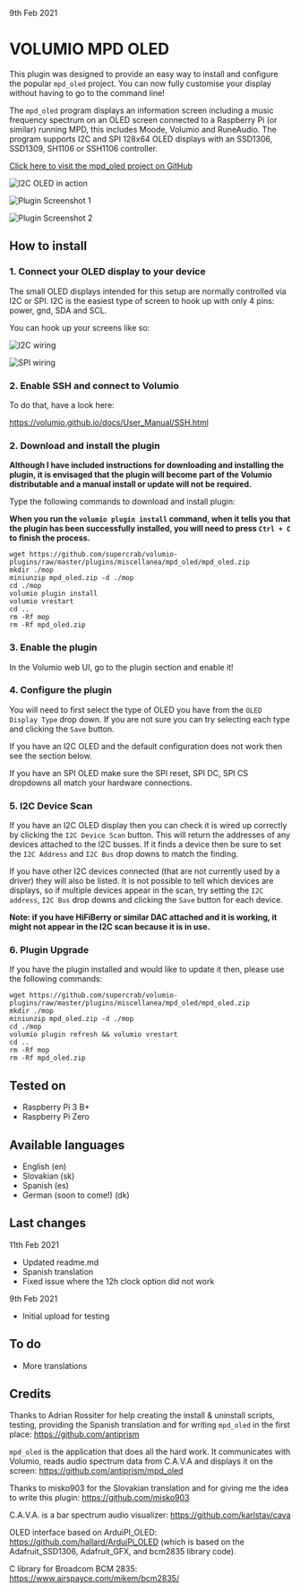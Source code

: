 9th Feb 2021
#	VOLUMIO MPD OLED

This plugin was designed to provide an easy way to install and configure the popular `mpd_oled` project.  You can now fully customise your display without having to go to the command line!

The `mpd_oled` program displays an information screen including a music frequency spectrum on an OLED screen connected to a Raspberry Pi (or similar) running MPD, this includes Moode, Volumio and RuneAudio. The program supports I2C and SPI 128x64 OLED displays with an SSD1306, SSD1309, SH1106 or SSH1106 controller. 

[Click here to visit the mpd_oled project on GitHub](https://github.com/antiprism/mpd_oled)

![I2C OLED in action](oled.jpg?raw=true "I2C OLED in action")

![Plugin Screenshot 1](mpd_oled_plugin1.png?raw=true "Plugin Screenshot 1")

![Plugin Screenshot 2](mpd_oled_plugin2.png?raw=true "Plugin Screenshot 2")

## How to install

### 1. Connect your OLED display to your device

The small OLED displays intended for this setup are normally controlled via I2C or SPI.  I2C is the easiest type of screen to hook up with only 4 pins: power, gnd, SDA and SCL.

You can hook up your screens like so:

![I2C wiring](https://github.com/antiprism/mpd_oled/blob/master/wiring_i2c.png?raw=true)

![SPI wiring](https://github.com/antiprism/mpd_oled/blob/master/wiring_spi.png?raw=true)


### 2. Enable SSH and connect to Volumio

To do that, have a look here:

https://volumio.github.io/docs/User_Manual/SSH.html


### 2. Download and install the plugin

**Although I have included instructions for downloading and installing the plugin, it is envisaged that the plugin will become part of the Volumio distributable and a manual install or update will not be required.**

Type the following commands to download and install plugin:  

**When you run the `volumio plugin install` command,  when it tells you that the plugin has been successfully installed, you will need to press `Ctrl + C` to finish the process.**

```
wget https://github.com/supercrab/volumio-plugins/raw/master/plugins/miscellanea/mpd_oled/mpd_oled.zip
mkdir ./mop
miniunzip mpd_oled.zip -d ./mop
cd ./mop
volumio plugin install
volumio vrestart
cd ..
rm -Rf mop
rm -Rf mpd_oled.zip
```

### 3. Enable the plugin

In the Volumio web UI, go to the plugin section and enable it!


### 4. Configure the plugin

You will need to first select the type of OLED you have from the `OLED Display Type` drop down.  If you are not sure you can try selecting each type and clicking the `Save` button.

If you have an I2C OLED and the default configuration does not work then see the section below.

If you have an SPI OLED make sure the SPI reset, SPI DC, SPI CS dropdowns all match your hardware connections.

### 5. I2C Device Scan

If you have an I2C OLED display then you can check it is wired up correctly by clicking the `I2C Device Scan` button.  This will return the addresses of any devices attached to the I2C busses.  If it finds a device then be sure to set the `I2C Address` and `I2C Bus` drop downs to match the finding.  

If you have other I2C devices connected (that are not currently used by a driver) they will also be listed.  It is not possible to tell which devices are displays, so if multiple devices appear in the scan, try setting the `I2C address`, `I2C Bus` drop downs and clicking the `Save` button for each device. 

**Note: if you have HiFiBerry or similar DAC attached and it is working, it might not appear in the I2C scan because it is in use.**

### 6. Plugin Upgrade

If you have the plugin installed and would like to update it then, please use the following commands:  

```
wget https://github.com/supercrab/volumio-plugins/raw/master/plugins/miscellanea/mpd_oled/mpd_oled.zip
mkdir ./mop
miniunzip mpd_oled.zip -d ./mop
cd ./mop
volumio plugin refresh && volumio vrestart
cd ..
rm -Rf mop
rm -Rf mpd_oled.zip
```

## Tested on

* Raspberry Pi 3 B+
* Raspberry Pi Zero 


## Available languages

* English (en)
* Slovakian (sk)
* Spanish (es)
* German (soon to come!) (dk)


## Last changes

11th Feb 2021

- Updated readme.md
- Spanish translation
- Fixed issue where the 12h clock option did not work

9th Feb 2021

- Initial upload for testing


## To do

- More translations


## Credits

Thanks to Adrian Rossiter for help creating the install & uninstall scripts, testing, providing the Spanish translation and for writing `mpd_oled` in the first place: <https://github.com/antiprism>  

`mpd_oled` is the application that does all the hard work.  It communicates with Volumio, reads audio spectrum data from C.A.V.A and displays it on the screen: <https://github.com/antiprism/mpd_oled>

Thanks to misko903 for the Slovakian translation and for giving me the idea to write this plugin: <https://github.com/misko903>

C.A.V.A. is a bar spectrum audio visualizer: <https://github.com/karlstav/cava>

OLED interface based on ArduiPI_OLED: <https://github.com/hallard/ArduiPi_OLED>
(which is based on the Adafruit_SSD1306, Adafruit_GFX, and bcm2835 library
code).

C library for Broadcom BCM 2835: <https://www.airspayce.com/mikem/bcm2835/>